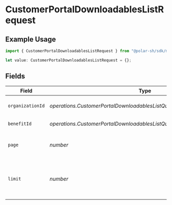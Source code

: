 # CustomerPortalDownloadablesListRequest

## Example Usage

```typescript
import { CustomerPortalDownloadablesListRequest } from "@polar-sh/sdk/models/operations/customerportaldownloadableslist.js";

let value: CustomerPortalDownloadablesListRequest = {};
```

## Fields

| Field                                                                      | Type                                                                       | Required                                                                   | Description                                                                |
| -------------------------------------------------------------------------- | -------------------------------------------------------------------------- | -------------------------------------------------------------------------- | -------------------------------------------------------------------------- |
| `organizationId`                                                           | *operations.CustomerPortalDownloadablesListQueryParamOrganizationIDFilter* | :heavy_minus_sign:                                                         | Filter by organization ID.                                                 |
| `benefitId`                                                                | *operations.CustomerPortalDownloadablesListQueryParamBenefitIDFilter*      | :heavy_minus_sign:                                                         | Filter by benefit ID.                                                      |
| `page`                                                                     | *number*                                                                   | :heavy_minus_sign:                                                         | Page number, defaults to 1.                                                |
| `limit`                                                                    | *number*                                                                   | :heavy_minus_sign:                                                         | Size of a page, defaults to 10. Maximum is 100.                            |